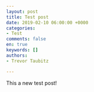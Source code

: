 ```yaml
---
layout: post
title: Test post
date: 2019-02-10 06:00:00 +0000
categories:
- Test
comments: false
en: true
keywords: []
authors:
- Trevor Taubitz

---
```

This a new test post!